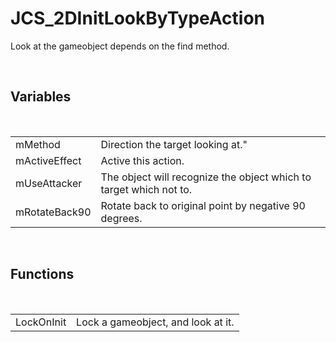 <div id="content-header">
  <h1>JCS_2DInitLookByTypeAction</h1>
</div>

<p>
  Look at the gameobject depends on the find method.
</p>


<br/>
<h2>Variables</h2>
<br/>

<table>
  <tr>
    <td>mMethod</td>
    <td>Direction the target looking at."</td>
  </tr>
  <tr>
    <td>mActiveEffect</td>
    <td>Active this action.</td>
  </tr>
  <tr>
    <td>mUseAttacker</td>
    <td>The object will recognize the object which to target which not to.</td>
  </tr>
  <tr>
    <td>mRotateBack90</td>
    <td>Rotate back to original point by negative 90 degrees.</td>
  </tr>
</table>


<br/>
<h2>Functions</h2>
<br/>

<table>
  <tr>
    <td>LockOnInit</td>
    <td>Lock a gameobject, and look at it.</td>
  </tr>
</table>
